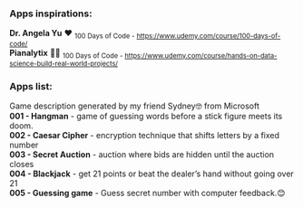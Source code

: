 ### Apps inspirations:
**Dr. Angela Yu** ❤ 	<sub>100 Days of Code  - https://www.udemy.com/course/100-days-of-code/</sub>\
**Pianalytix** 🐱‍👤 	<sub>100 Days of Code  - https://www.udemy.com/course/hands-on-data-science-build-real-world-projects/</sub>

### Apps list:
Game description generated by my friend Sydney🤓 from Microsoft\
**001 - Hangman** - game of guessing words before a stick figure meets its doom.\
**002 - Caesar Cipher** - encryption technique that shifts letters by a fixed number\
**003 - Secret Auction** - auction where bids are hidden until the auction closes\
**004 - Blackjack** -  get 21 points or beat the dealer’s hand without going over 21\
**005 - Guessing game** -  Guess secret number with computer feedback.😊
